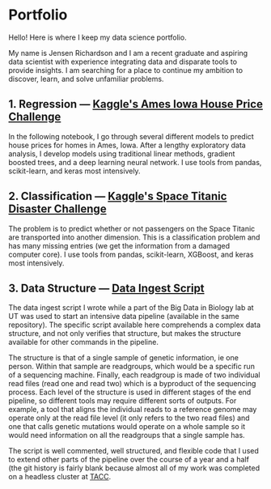 # Portfolio
Hello! Here is where I keep my data science portfolio.

My name is Jensen Richardson and I am a recent graduate and aspiring data scientist with experience integrating data and disparate
tools to provide insights. I am searching for a place to continue my ambition to discover, learn, and solve
unfamiliar problems.

## 1. Regression — [Kaggle's Ames Iowa House Price Challenge](https://www.kaggle.com/code/jensenrichardson/house-prices-prediction)
In the following notebook, I go through several different models to predict house prices for homes in Ames, Iowa.
After a lengthy exploratory data analysis, I develop models using traditional linear methods, gradient boosted trees, and a deep learning neural network.
I use tools from pandas, scikit-learn, and keras most intensively.

## 2. Classification — [Kaggle's Space Titanic Disaster Challenge](https://www.kaggle.com/code/jensenrichardson/space-titanic-model)
The problem is to predict whether or not passengers on the Space Titanic are transported into another dimension.
This is a classification problem and has many missing entries (we get the information from a damaged computer core).
I use tools from pandas, scikit-learn, XGBoost, and keras most intensively.

## 3. Data Structure — [Data Ingest Script](https://github.com/jensenrichardson/dna-preprocess/blob/main/parse_samples.py)
The data ingest script I wrote while a part of the Big Data in Biology lab at UT was used to start an intensive data pipeline (available in the same repository).
The specific script available here comprehends a complex data structure, and not only
verifies that structure, but makes the structure available for other commands in the pipeline.

The structure is that of a single sample of genetic information, ie one person. Within that sample are readgroups, which would be a specific run of a sequencing machine. Finally, each readgroup is made of two individual read files (read one and read two) which is a byproduct of the sequencing process.
Each level of the structure is used in different stages of the end pipeline, so different tools may require different sorts of outputs. For example, a tool that aligns the individual reads to a reference genome may operate only at the read file level (it only refers to the two read files) and one that calls genetic mutations would operate on a whole sample so it would need information on all the readgroups that a single sample has.

The script is well commented, well structured, and flexible code that I used to extend other parts of the pipeline over the course of a year and a half (the git history is fairly blank because almost all of my work was completed on a headless cluster at [TACC](https://www.tacc.utexas.edu).
